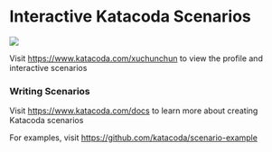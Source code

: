 # Interactive Katacoda Scenarios

[![](http://shields.katacoda.com/katacoda/xuchunchun/count.svg)](https://www.katacoda.com/xuchunchun "Get your profile on Katacoda.com")

Visit https://www.katacoda.com/xuchunchun to view the profile and interactive scenarios

### Writing Scenarios
Visit https://www.katacoda.com/docs to learn more about creating Katacoda scenarios

For examples, visit https://github.com/katacoda/scenario-example
